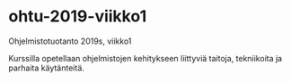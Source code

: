 # ohtu-2019-viikko1
Ohjelmistotuotanto 2019s, viikko1

Kurssilla opetellaan ohjelmistojen kehitykseen liittyviä taitoja, tekniikoita
ja parhaita käytänteitä.
